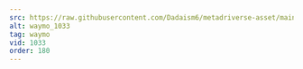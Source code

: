 ```yaml
---
src: https://raw.githubusercontent.com/Dadaism6/metadriverse-asset/main/script-waymo-output-newcompressed/waymo_1033.mp4
alt: waymo_1033
tag: waymo
vid: 1033
order: 180
---
```

